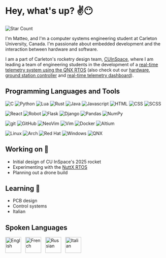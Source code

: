 # Hey, what's up? ✌😶

![Star Count][star-count]

I'm Matteo, and I'm a computer systems engineering student at Carleton University, Canada. I'm passionate about
embedded development and the interaction between hardware and software.

I am a part of Carleton's rocketry design team, [CUInSpace][cuinspace], where I am leading a team of engineering
students in the development of a [real-time telemetry system using the QNX RTOS][qnx-stack] (also check out our
[hardware][gs-board], [ground station controller][gs-software] and [real-time telemetry dashboard][gs-ui]).

## Programming Languages and Tools

<!--Languages-->

<img alt="C" src="https://img.shields.io/badge/C-00599C?&logo=c&style=for-the-badge" /> <img alt="Python" src="https://img.shields.io/badge/-Python-ffbc03?&logo=Python&style=for-the-badge" /> <img alt="Lua" src="https://img.shields.io/badge/lua-%232C2D72.svg?style=for-the-badge&logo=lua&logoColor=white" /> <img alt="Rust" src="https://img.shields.io/badge/rust-%23000000.svg?style=for-the-badge&logo=rust&logoColor=white" /> <img alt="Java" src="https://img.shields.io/badge/Java-f7df1e?style=for-the-badge&logo=openjdk&logoColor=black"> <img alt="Javascript" src="https://img.shields.io/badge/Javascript-f7df1e?style=for-the-badge&logo=Javascript&logoColor=black"> <img alt="HTML" src="https://img.shields.io/badge/HTML-F05032?style=for-the-badge&logo=html5&logoColor=white"> <img alt="CSS" src="https://img.shields.io/badge/CSS-46a2f1?style=for-the-badge&logo=css3&logoColor=white"> <img alt="SCSS" src="https://img.shields.io/badge/SCSS-c76494?style=for-the-badge&logo=sass&logoColor=white">
<br />

<!--Frameworks-->

<img alt="React" src="https://img.shields.io/badge/react-%2320232a.svg?style=for-the-badge&logo=react&logoColor=%2361DAFB"> <img alt="Robot" src="https://img.shields.io/badge/robot-000000?style=for-the-badge&logo=robotframework&logoColor=white"> <img alt="Flask" src="https://img.shields.io/badge/flask-%23000.svg?style=for-the-badge&logo=flask&logoColor=white"> <img alt="Django" src="https://img.shields.io/badge/django-%23092E20.svg?style=for-the-badge&logo=django&logoColor=white"> <img alt="Pandas" src="https://img.shields.io/badge/pandas-%23150458.svg?style=for-the-badge&logo=pandas&logoColor=white"> <img alt="NumPy" src="https://img.shields.io/badge/numpy-%23013243.svg?&style=for-the-badge&logo=numpy&logoColor=white">
<br />

<!--Tools-->

<img alt="git" src="https://img.shields.io/badge/-Git-F05032?&style=for-the-badge&logo=git&logoColor=white" /> <img alt="GitHub" src="https://img.shields.io/badge/-GitHub-000000?&style=for-the-badge&logo=github&logoColor=white" /> <img alt="NeoVim" src="https://img.shields.io/badge/NeoVim-%2357A143.svg?&style=for-the-badge&logo=neovim&logoColor=white"> <img alt="Vim" src="https://img.shields.io/badge/-Vim-019833?&logo=Vim&style=for-the-badge" /> <img alt="Docker" src="https://img.shields.io/badge/-Docker-46a2f1?&style=for-the-badge&logo=docker&logoColor=white" /> <img alt="Altium" src="https://img.shields.io/badge/altium%20designer-A5915F?style=for-the-badge&logo=altium%20designer&logoColor=white" />
<br />

<!--OS-->

<img alt="Linux" src="https://img.shields.io/badge/Linux-FCC624?style=for-the-badge&logo=linux&logoColor=black"> <img alt="Arch" src="https://img.shields.io/badge/Arch%20Linux-1793D1?logo=arch-linux&logoColor=fff&style=for-the-badge"> <img alt="Red Hat" src="https://img.shields.io/badge/Red%20Hat-EE0000?style=for-the-badge&logo=redhat&logoColor=white"> <img alt="Windows" src="https://img.shields.io/badge/Windows-0078D6?style=for-the-badge&logo=windows&logoColor=white"> <img alt="QNX" src="https://img.shields.io/badge/QNX-000000.svg?style=for-the-badge&logo=blackberry&logoColor=white"/>

## Working on 🧩

- Initial design of CU InSpace's 2025 rocket
- Experimenting with the [NuttX RTOS](https://github.com/apache/nuttx)
- Planning out a drone build

## Learning 🌱

- PCB design
- Control systems
- Italian

## Spoken Languages

<img align="left" style="padding-right:10px" alt="English" width="50px" src="https://cdn-icons-png.flaticon.com/512/330/330442.png" />
<img align="left" style="padding-right:10px" alt="French" width="50px" src="https://cdn-icons-png.flaticon.com/512/330/330490.png" />
<img align="left" style="padding-right:10px" alt="Russian" width="50px" src="https://cdn-icons-png.flaticon.com/512/330/330437.png" />
<img align="left" style="padding-right:10px" alt="Italian" width="50px" src="https://cdn-icons-png.flaticon.com/512/330/330672.png" />
<br />

<!--Links-->

[nvim]: https://github.com/linguini1/nvim
[pulse]: https://github.com/linguini1/pulse.nvim
[gol-16]: https://github.com/linguini1/gol-16/tree/main/assembler
[cuinspace]: https://github.com/CarletonURocketry
[gs-software]: https://github.com/CarletonURocketry/ground-station
[gs-ui]: https://github.com/CarletonURocketry/ground-station-ui
[gs-board]: https://github.com/CarletonURocketry/avionics-hardware/tree/master/2022-2023%20PCBs%20Work%20in%20Progress
[qnx-stack]: https://github.com/CarletonURocketry/qnx-stack
[fetcher]: https://github.com/CarletonURocketry/fetcher
[star-count]: https://img.shields.io/badge/dynamic/json?logo=github&logoColor=white&label=Stars&labelColor=black&color=gold&style=for-the-badge&query=%24.stars&url=https://api.github-star-counter.workers.dev/user/linguini1
